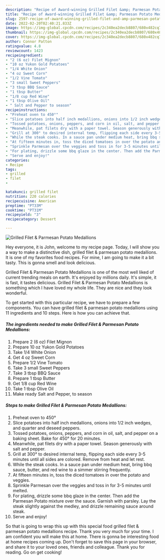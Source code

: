 ```yaml
---
description: "Recipe of Award-winning Grilled Filet &amp; Parmesan Potato Medallions"
title: "Recipe of Award-winning Grilled Filet &amp; Parmesan Potato Medallions"
slug: 2597-recipe-of-award-winning-grilled-filet-and-amp-parmesan-potato-medallions
date: 2022-02-20T02:40:21.833Z
image: https://img-global.cpcdn.com/recipes/2c340ea2decb8807/680x482cq70/grilled-filet-parmesan-potato-medallions-recipe-main-photo.jpg
thumbnail: https://img-global.cpcdn.com/recipes/2c340ea2decb8807/680x482cq70/grilled-filet-parmesan-potato-medallions-recipe-main-photo.jpg
cover: https://img-global.cpcdn.com/recipes/2c340ea2decb8807/680x482cq70/grilled-filet-parmesan-potato-medallions-recipe-main-photo.jpg
author: Connor Patton
ratingvalue: 4.8
reviewcount: 1423
recipeingredient:
- "2 (6 oz) Filet Mignon"
- "10 oz Yukon Gold Potatoes"
- "1/4 White Onion"
- "4 oz Sweet Corn"
- "1/2 Vine Tomato"
- "3 small Sweet Peppers"
- "3 tbsp BBQ Sauce"
- "1 tbsp Butter"
- "1/8 cup Red Wine"
- "1 tbsp Olive Oil"
- " Salt and Pepper to season"
recipeinstructions:
- "Preheat oven to 450°"
- "Slice potatoes into half inch medallions, onions into 1/2 inch wedges, and quarter and deseed peppers."
- "Tossed potatoes, onions, peppers, and corn in oil, salt, and pepper on a baking sheet. Bake for 450° for 20 minutes."
- "Meanwhile, pat filets dry with a paper towel. Season generously with salt and pepper."
- "Grill at 300° to desired internal temp, flipping each side every 3-5 minutes until all sides are colored. Remove from heat and let rest."
- "While the steak cooks. In a sauce pan under medium heat, bring bbq sauce, butter, and red wine to a simmer stirring frequently."
- "At fifteen minutes in, toss the diced tomatoes in over the potato and veggies."
- "Sprinkle Parmesan over the veggies and toss in for 3-5 minutes until melted."
- "For plating, drizzle some bbq glaze in the center. Then add the Parmesan Potato mixture over the sauce. Garnish with parsley. Lay the steak slightly against the medley, and drizzle remaining sauce around steak."
- "Serve and enjoy!"
categories:
- Recipe
tags:
- grilled
- filet
- 

katakunci: grilled filet  
nutrition: 220 calories
recipecuisine: American
preptime: "PT33M"
cooktime: "PT31M"
recipeyield: "3"
recipecategory: Dessert

---
```



![Grilled Filet & Parmesan Potato Medallions](https://img-global.cpcdn.com/recipes/2c340ea2decb8807/680x482cq70/grilled-filet-parmesan-potato-medallions-recipe-main-photo.jpg)

Hey everyone, it is John, welcome to my recipe page. Today, I will show you a way to make a distinctive dish, grilled filet & parmesan potato medallions. It is one of my favorites food recipes. For mine, I am going to make it a bit tasty. This is gonna smell and look delicious.



Grilled Filet & Parmesan Potato Medallions is one of the most well liked of current trending meals on earth. It's enjoyed by millions daily. It's simple, it is fast, it tastes delicious. Grilled Filet & Parmesan Potato Medallions is something which I have loved my whole life. They are nice and they look wonderful.


To get started with this particular recipe, we have to prepare a few components. You can have grilled filet & parmesan potato medallions using 11 ingredients and 10 steps. Here is how you can achieve that.

<!--inarticleads1-->

##### The ingredients needed to make Grilled Filet & Parmesan Potato Medallions:

1. Prepare 2 (6 oz) Filet Mignon
1. Prepare 10 oz Yukon Gold Potatoes
1. Take 1/4 White Onion
1. Get 4 oz Sweet Corn
1. Prepare 1/2 Vine Tomato
1. Take 3 small Sweet Peppers
1. Take 3 tbsp BBQ Sauce
1. Prepare 1 tbsp Butter
1. Get 1/8 cup Red Wine
1. Take 1 tbsp Olive Oil
1. Make ready  Salt and Pepper, to season




<!--inarticleads2-->

##### Steps to make Grilled Filet & Parmesan Potato Medallions:

1. Preheat oven to 450°
1. Slice potatoes into half inch medallions, onions into 1/2 inch wedges, and quarter and deseed peppers.
1. Tossed potatoes, onions, peppers, and corn in oil, salt, and pepper on a baking sheet. Bake for 450° for 20 minutes.
1. Meanwhile, pat filets dry with a paper towel. Season generously with salt and pepper.
1. Grill at 300° to desired internal temp, flipping each side every 3-5 minutes until all sides are colored. Remove from heat and let rest.
1. While the steak cooks. In a sauce pan under medium heat, bring bbq sauce, butter, and red wine to a simmer stirring frequently.
1. At fifteen minutes in, toss the diced tomatoes in over the potato and veggies.
1. Sprinkle Parmesan over the veggies and toss in for 3-5 minutes until melted.
1. For plating, drizzle some bbq glaze in the center. Then add the Parmesan Potato mixture over the sauce. Garnish with parsley. Lay the steak slightly against the medley, and drizzle remaining sauce around steak.
1. Serve and enjoy!




So that is going to wrap this up with this special food grilled filet & parmesan potato medallions recipe. Thank you very much for your time. I am confident you will make this at home. There is gonna be interesting food at home recipes coming up. Don't forget to save this page in your browser, and share it to your loved ones, friends and colleague. Thank you for reading. Go on get cooking!
